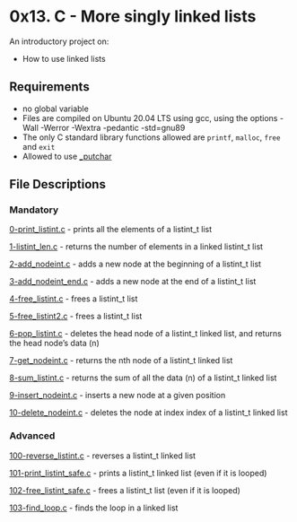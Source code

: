 # 0x13. C - More singly linked lists
An introductory project on:
- How to use linked lists
## Requirements
- no global variable
- Files are compiled on Ubuntu 20.04 LTS using gcc, using the options -Wall -Werror -Wextra -pedantic -std=gnu89
- The only C standard library functions allowed are `printf`, `malloc`, `free` and `exit`
- Allowed to use [_putchar](https://github.com/holbertonschool/_putchar.c/blob/master/_putchar.c)
## File Descriptions
### Mandatory
[0-print_listint.c](https://github.com/Gbeminiyi-S/alx-low_level_programming/blob/main/0x13-more_singly_linked_lists/0-print_listint.c) - prints all the elements of a listint_t list

[1-listint_len.c](https://github.com/Gbeminiyi-S/alx-low_level_programming/blob/main/0x13-more_singly_linked_lists/1-listint_len.c) - returns the number of elements in a linked listint_t list

[2-add_nodeint.c](https://github.com/Gbeminiyi-S/alx-low_level_programming/blob/main/0x13-more_singly_linked_lists/2-add_nodeint.c) - adds a new node at the beginning of a listint_t list

[3-add_nodeint_end.c](https://github.com/Gbeminiyi-S/alx-low_level_programming/blob/main/0x13-more_singly_linked_lists/3-add_nodeint_end.c) - adds a new node at the end of a listint_t list

[4-free_listint.c](https://github.com/Gbeminiyi-S/alx-low_level_programming/blob/main/0x13-more_singly_linked_lists/4-free_listint.c) - frees a listint_t list

[5-free_listint2.c](https://github.com/Gbeminiyi-S/alx-low_level_programming/blob/main/0x13-more_singly_linked_lists/5-free_listint2.c) - frees a listint_t list

[6-pop_listint.c](https://github.com/Gbeminiyi-S/alx-low_level_programming/blob/main/0x13-more_singly_linked_lists/6-pop_listint.c) - deletes the head node of a listint_t linked list, and returns the head node’s data (n)

[7-get_nodeint.c](https://github.com/Gbeminiyi-S/alx-low_level_programming/blob/main/0x13-more_singly_linked_lists/7-get_nodeint.c) - returns the nth node of a listint_t linked list

[8-sum_listint.c](https://github.com/Gbeminiyi-S/alx-low_level_programming/blob/main/0x13-more_singly_linked_lists/8-sum_listint.c) - returns the sum of all the data (n) of a listint_t linked list

[9-insert_nodeint.c](https://github.com/Gbeminiyi-S/alx-low_level_programming/blob/main/0x13-more_singly_linked_lists/9-insert_nodeint.c) - inserts a new node at a given position

[10-delete_nodeint.c](https://github.com/Gbeminiyi-S/alx-low_level_programming/blob/main/0x13-more_singly_linked_lists/10-delete_nodeint.c) - deletes the node at index index of a listint_t linked list
### Advanced
[100-reverse_listint.c](https://github.com/Gbeminiyi-S/alx-low_level_programming/blob/main/0x13-more_singly_linked_lists/100-reverse_listint.c) - reverses a listint_t linked list

[101-print_listint_safe.c](https://github.com/Gbeminiyi-S/alx-low_level_programming/blob/main/0x13-more_singly_linked_lists/101-print_listint_safe.c) - prints a listint_t linked list (even if it is looped)

[102-free_listint_safe.c](https://github.com/Gbeminiyi-S/alx-low_level_programming/blob/main/0x13-more_singly_linked_lists/102-free_listint_safe.c) - frees a listint_t list (even if it is looped)

[103-find_loop.c](https://github.com/Gbeminiyi-S/alx-low_level_programming/blob/main/0x13-more_singly_linked_lists/103-find_loop.c) - finds the loop in a linked list

